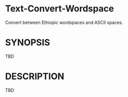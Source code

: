 # Text-Convert-Wordspace
Convert between Ethiopic wordspaces and ASCII spaces.


# SYNOPSIS

TBD

#  DESCRIPTION

TBD

